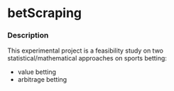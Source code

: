 # betScraping

### Description
This experimental project is a feasibility study on two statistical/mathematical approaches on sports betting:
- value betting
- arbitrage betting

